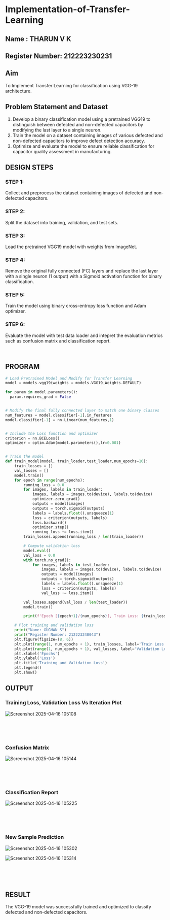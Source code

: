 # Implementation-of-Transfer-Learning
## Name : THARUN V K
## Register Number: 212223230231
## Aim
To Implement Transfer Learning for classification using VGG-19 architecture.
## Problem Statement and Dataset
1. Develop a binary classification model using a pretrained VGG19 to distinguish between defected and non-defected capacitors by modifying the last layer to a single neuron.  
2. Train the model on a dataset containing images of various defected and non-defected capacitors to improve defect detection accuracy.  
3. Optimize and evaluate the model to ensure reliable classification for capacitor quality assessment in manufacturing.

## DESIGN STEPS
### STEP 1:
Collect and preprocess the dataset containing images of defected and non-defected capacitors.

### STEP 2:
Split the dataset into training, validation, and test sets.

### STEP 3:
Load the pretrained VGG19 model with weights from ImageNet.

### STEP 4:
Remove the original fully connected (FC) layers and replace the last layer with a single neuron (1 output) with a Sigmoid activation function for binary classification.

### STEP 5:
Train the model using binary cross-entropy loss function and Adam optimizer.

### STEP 6:
Evaluate the model with test data loader and intepret the evaluation metrics such as confusion matrix and classification report.

<br/>

## PROGRAM

```python
# Load Pretrained Model and Modify for Transfer Learning
model = models.vgg19(weights = models.VGG19_Weights.DEFAULT)

for param in model.parameters():
  param.requires_grad = False


# Modify the final fully connected layer to match one binary classes
num_features = model.classifier[-1].in_features
model.classifier[-1] = nn.Linear(num_features,1)


# Include the Loss function and optimizer
criterion = nn.BCELoss()
optimizer = optim.Adam(model.parameters(),lr=0.001)


# Train the model
def train_model(model, train_loader,test_loader,num_epochs=10):
    train_losses = []
    val_losses = []
    model.train()
    for epoch in range(num_epochs):
        running_loss = 0.0
        for images, labels in train_loader:
            images, labels = images.to(device), labels.to(device)
            optimizer.zero_grad()
            outputs = model(images)
            outputs = torch.sigmoid(outputs)
            labels = labels.float().unsqueeze(1)
            loss = criterion(outputs, labels)
            loss.backward()
            optimizer.step()
            running_loss += loss.item()
        train_losses.append(running_loss / len(train_loader))

        # Compute validation loss
        model.eval()
        val_loss = 0.0
        with torch.no_grad():
            for images, labels in test_loader:
                images, labels = images.to(device), labels.to(device)
                outputs = model(images)
                outputs = torch.sigmoid(outputs)
                labels = labels.float().unsqueeze(1)
                loss = criterion(outputs, labels)
                val_loss += loss.item()

        val_losses.append(val_loss / len(test_loader))
        model.train()

        print(f'Epoch [{epoch+1}/{num_epochs}], Train Loss: {train_losses[-1]:.4f}, Validation Loss: {val_losses[-1]:.4f}')

    # Plot training and validation loss
    print("Name: GUGHAN S")
    print("Register Number: 212223240043")
    plt.figure(figsize=(8, 6))
    plt.plot(range(1, num_epochs + 1), train_losses, label='Train Loss', marker='o')
    plt.plot(range(1, num_epochs + 1), val_losses, label='Validation Loss', marker='s')
    plt.xlabel('Epochs')
    plt.ylabel('Loss')
    plt.title('Training and Validation Loss')
    plt.legend()
    plt.show()

```

## OUTPUT
### Training Loss, Validation Loss Vs Iteration Plot
![Screenshot 2025-04-16 105108](https://github.com/user-attachments/assets/c5d15bfe-1b5f-49ef-85f9-b83c9f1b1c86)

</br>
</br>
</br>

### Confusion Matrix
![Screenshot 2025-04-16 105144](https://github.com/user-attachments/assets/716c029f-34f1-41bc-b962-2861c2237d60)

</br>
</br>
</br>

### Classification Report
![Screenshot 2025-04-16 105225](https://github.com/user-attachments/assets/0f46c3b1-ece7-405d-afd5-b66e2f29b573)

</br>
</br>
</br>

### New Sample Prediction
![Screenshot 2025-04-16 105302](https://github.com/user-attachments/assets/3ef9a0c8-3c62-4b47-adbe-48af3826f435)

![Screenshot 2025-04-16 105314](https://github.com/user-attachments/assets/591671b5-5cb0-433d-b693-21327a8a3a7c)

</br>
</br>
</br>

## RESULT
The VGG-19 model was successfully trained and optimized to classify defected and non-defected capacitors.
</br>
</br>
</br>
